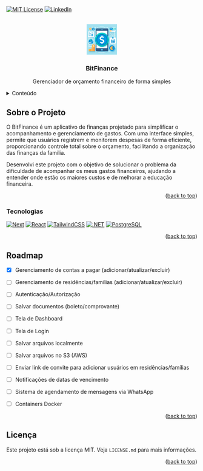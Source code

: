 <!-- Improved compatibility of back to top link: See: https://github.com/othneildrew/Best-README-Template/pull/73 -->
<a name="readme-top"></a>
<!--
*** Thanks for checking out the Best-README-Template. If you have a suggestion
*** that would make this better, please fork the repo and create a pull request
*** or simply open an issue with the tag "enhancement".
*** Don't forget to give the project a star!
*** Thanks again! Now go create something AMAZING! :D
-->



<!-- PROJECT SHIELDS -->
<!--
*** I'm using markdown "reference style" links for readability.
*** Reference links are enclosed in brackets [ ] instead of parentheses ( ).
*** See the bottom of this document for the declaration of the reference variables
*** for contributors-url, forks-url, etc. This is an optional, concise syntax you may use.
*** https://www.markdownguide.org/basic-syntax/#reference-style-links
-->

[![MIT License][license-shield]][license-url]
[![LinkedIn][linkedin-shield]][linkedin-url]

<!-- PROJECT LOGO -->
<br />
<div align="center">
  <a href="https://github.com/gustmrg/bitfinance">
    <img src="images/logo.jpeg" alt="Logo" width="80" height="80">
  </a>

<h3 align="center">BitFinance</h3>
  <p align="center">
    Gerenciador de orçamento financeiro de forma simples
    <br />
</div>


<!-- TABLE OF CONTENTS -->
<details>
  <summary>Conteúdo</summary>
  <ol>
    <li>
      <a href="#about-the-project">Sobre o projeto</a>
      <ul>
        <li><a href="#built-with">Tecnologias</a></li>
      </ul>
    </li>
    <li>
      <a href="#getting-started">Preparando o ambiente</a>
      <ul>
        <li><a href="#prerequisites">Pré-requisitos</a></li>
        <li><a href="#installation">Instalação</a></li>
      </ul>
    </li>
    <li><a href="#usage">Uso</a></li>
    <li><a href="#roadmap">Roadmap</a></li>
    <li><a href="#license">License</a></li>
  </ol>
</details>



<!-- ABOUT THE PROJECT -->
## Sobre o Projeto



O BitFinance é um aplicativo de finanças projetado para simplificar o acompanhamento e gerenciamento de gastos. Com uma interface simples, permite que usuários registrem e monitorem despesas de forma eficiente, proporcionando controle total sobre o orçamento, facilitando a organização das finanças da família.

Desenvolvi este projeto com o objetivo de solucionar o problema da dificuldade de acompanhar os meus gastos financeiros, ajudando a entender onde estão os maiores custos e de melhorar a educação financeira. 

<p align="right">(<a href="#readme-top">back to top</a>)</p>



### Tecnologias

[![Next][Next.js]][Next-url]
[![React][React.js]][React-url]
[![TailwindCSS][TailwindCSS.com]][Tailwindcss-url]
[![.NET][.NET.com]][.NET-url]
[![PostgreSQL][Postgresql.org]][Postgresql-url]

<p align="right">(<a href="#readme-top">back to top</a>)</p>



<!-- GETTING STARTED 
## Getting Started

This is an example of how you may give instructions on setting up your project locally.
To get a local copy up and running follow these simple example steps.

### Prerequisites

This is an example of how to list things you need to use the software and how to install them.
* npm
  ```sh
  npm install npm@latest -g
  ```

### Installation

1. Get a free API Key at [https://example.com](https://example.com)
2. Clone the repo
   ```sh
   git clone https://github.com/github_username/repo_name.git
   ```
3. Install NPM packages
   ```sh
   npm install
   ```
4. Enter your API in `config.js`
   ```js
   const API_KEY = 'ENTER YOUR API';
   ```

<p align="right">(<a href="#readme-top">back to top</a>)</p>

-->


<!-- USAGE EXAMPLES 
## Usage

Use this space to show useful examples of how a project can be used. Additional screenshots, code examples and demos work well in this space. You may also link to more resources.

_For more examples, please refer to the [Documentation](https://example.com)_

<p align="right">(<a href="#readme-top">back to top</a>)</p>

-->


<!-- ROADMAP -->
## Roadmap

- [x] Gerenciamento de contas a pagar (adicionar/atualizar/excluir)
- [ ] Gerenciamento de residências/famílias (adicionar/atualizar/excluir)
- [ ] Autenticação/Autorização
- [ ] Salvar documentos (boleto/comprovante) 
- [ ] Tela de Dashboard
- [ ] Tela de Login
- [ ] Salvar arquivos localmente
- [ ] Salvar arquivos no S3 (AWS)
- [ ] Enviar link de convite para adicionar usuários em residências/famílias
- [ ] Notificações de datas de vencimento
- [ ] Sistema de agendamento de mensagens via WhatsApp
- [ ] Containers Docker


<p align="right">(<a href="#readme-top">back to top</a>)</p>


<!-- LICENSE -->
## Licença

Este projeto está sob a licença MIT. Veja `LICENSE.md` para mais informações.

<p align="right">(<a href="#readme-top">back to top</a>)</p>



<!-- MARKDOWN LINKS & IMAGES -->
<!-- https://www.markdownguide.org/basic-syntax/#reference-style-links -->
[contributors-shield]: https://img.shields.io/github/contributors/github_username/repo_name.svg?style=for-the-badge
[contributors-url]: https://github.com/github_username/repo_name/graphs/contributors
[forks-shield]: https://img.shields.io/github/forks/github_username/repo_name.svg?style=for-the-badge
[forks-url]: https://github.com/github_username/repo_name/network/members
[stars-shield]: https://img.shields.io/github/stars/github_username/repo_name.svg?style=for-the-badge
[stars-url]: https://github.com/github_username/repo_name/stargazers
[issues-shield]: https://img.shields.io/github/issues/github_username/repo_name.svg?style=for-the-badge
[issues-url]: https://github.com/github_username/repo_name/issues
[license-shield]: https://img.shields.io/github/license/gustmrg/bitfinance.svg?style=for-the-badge
[license-url]: https://github.com/gustmrg/bitfinance/blob/main/LICENSE.md
[linkedin-shield]: https://img.shields.io/badge/-LinkedIn-black.svg?style=for-the-badge&logo=linkedin&colorB=555
[linkedin-url]: https://linkedin.com/in/gustmrg
[product-screenshot]: images/screenshot.png
[Next.js]: https://img.shields.io/badge/next.js-000000?style=for-the-badge&logo=nextdotjs&logoColor=white
[Next-url]: https://nextjs.org/
[React.js]: https://img.shields.io/badge/React-20232A?style=for-the-badge&logo=react&logoColor=61DAFB
[React-url]: https://reactjs.org/
[TailwindCSS.com]: https://img.shields.io/badge/TailwindCSS-35495E?style=for-the-badge&logo=tailwindcss&logoColor=06B6D4
[Tailwindcss-url]: https://tailwindcss.com
[.NET.com]: https://img.shields.io/badge/.NET-512BD4?style=for-the-badge&logo=dotnet&logoColor=white
[.NET-url]: https://dotnet.microsoft.com/
[Postgresql.org]: https://img.shields.io/badge/postgresql-4169E1?style=for-the-badge&logo=postgresql&logoColor=white
[Postgresql-url]: https://www.postgresql.org